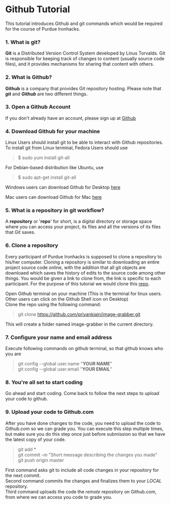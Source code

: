 # Github Tutorial   

This tutorial introduces Github and git commands which would be required for the course of Purdue Ironhacks. 

### 1. What is **git**?
**Git** is a Distributed Version Control System developed by Linus Torvalds. Git is responsible for keeping track of changes to content (usually source code files), and it provides mechanisms for sharing that content with others.  
  
### 2. What is **Github**?
**Github** is a company that provides Git repository hosting. Please note that _**git**_ and _**Github**_ are two different things.

### 3. Open a Github Account
If you don't already have an account, please sign up at [Github](https://github.com/)

### 4. Download Github for your machine  
  
  Linux Users should install git to be able to interact with Github repositories.   
  To install git from Linux terminal, Fedora Users should use
>$ sudo yum install git-all

  For Debian-based distribution like Ubuntu, use
>$ sudo apt-get install git-all

  Windows users can download Github for Desktop [here](https://desktop.github.com/)

  Mac users can download Github for Mac [here](https://git-scm.com/download/mac)

### 5. What is a **repository** in git workflow?  
  
  A **repository** or '**repo**' for short, is  a digital directory or storage space where you can access your project, its files and all the versions of its files that Git saves.

### 6. Clone a repository
	
  Every participant of Purdue Ironhacks is supposed to clone a repository to his/her computer. Cloning a repository is similar to downloading an entire project source code online, with the addition that all git objects are downloaed which saves the history of edits to the source code among other things. You would be given a link to clone from, the link is specific to each participant. For the purpose of this tutorial we would clone this [repo](https://github.com/priyankjain/image-grabber).   

     
  Open Github terminal on your machine (This is the terminal for linux users. Other users can click on the Github Shell icon on Desktop)  
  Clone the repo using the following command:
> git clone https://github.com/priyankjain/image-grabber.git

  This will create a folder named image-grabber in the current directory.

### 7. Configure your name and email address

  Execute following commands on github terminal, so that github knows who you are
> git config --global user.name "**YOUR NAME**"  
> git config --global user.email "**YOUR EMAIL**" 

### 8. You're all set to start coding

  Go ahead and start coding. Come back to follow the next steps to upload your code to github.

### 9. Upload your code to Github.com

  After you have done changes to the code, you need to upload the code to Github.com so we can grade you. You can execute this step multiple times, but make sure you do this step once just before submission so that we have the latest copy of your code.
> git add *   
> git commit -m "Short message describing the changes you made"  
> git push origin master     

  First command asks git to include all code changes in your repository for the next commit.  
  Second command commits the changes and finalizes them to your _LOCAL_ repository.  
  Third command uploads the code the _remote_ repository on Github.com, from where we can access you code to grade you.  

